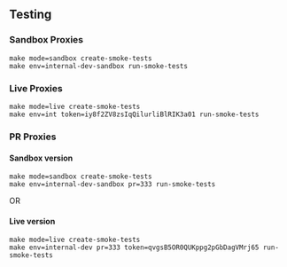 ## Testing

### Sandbox Proxies
```
make mode=sandbox create-smoke-tests
make env=internal-dev-sandbox run-smoke-tests
```

### Live Proxies
```
make mode=live create-smoke-tests
make env=int token=iy8f2ZV8zsIqQilurliBlRIK3a01 run-smoke-tests
```

### PR Proxies

#### Sandbox version
```
make mode=sandbox create-smoke-tests
make env=internal-dev-sandbox pr=333 run-smoke-tests
```
OR
#### Live version
```
make mode=live create-smoke-tests
make env=internal-dev pr=333 token=qvgsB5OR0QUKppg2pGbDagVMrj65 run-smoke-tests
```